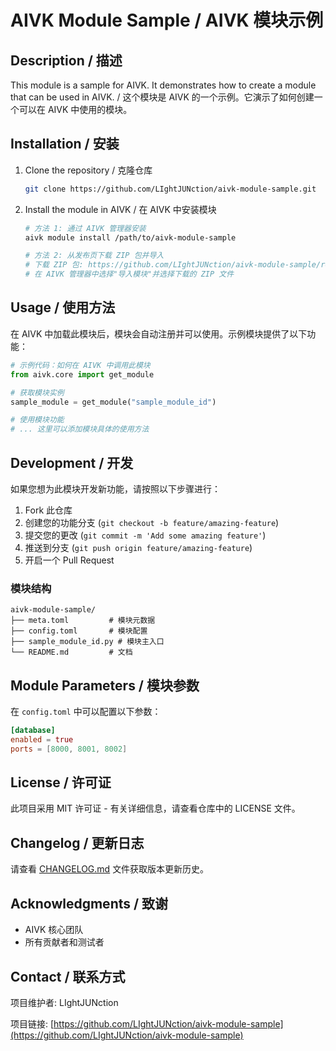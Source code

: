 # AIVK Module Sample / AIVK 模块示例

## Description / 描述

This module is a sample for AIVK. It demonstrates how to create a module that can be used in AIVK. / 这个模块是 AIVK 的一个示例。它演示了如何创建一个可以在 AIVK 中使用的模块。

## Installation / 安装

1. Clone the repository / 克隆仓库
   ```bash
   git clone https://github.com/LIghtJUNction/aivk-module-sample.git
   ```

2. Install the module in AIVK / 在 AIVK 中安装模块
   ```bash
   # 方法 1: 通过 AIVK 管理器安装
   aivk module install /path/to/aivk-module-sample
   
   # 方法 2: 从发布页下载 ZIP 包并导入
   # 下载 ZIP 包: https://github.com/LIghtJUNction/aivk-module-sample/releases
   # 在 AIVK 管理器中选择"导入模块"并选择下载的 ZIP 文件
   ```

## Usage / 使用方法

在 AIVK 中加载此模块后，模块会自动注册并可以使用。示例模块提供了以下功能：

```python
# 示例代码：如何在 AIVK 中调用此模块
from aivk.core import get_module

# 获取模块实例
sample_module = get_module("sample_module_id")

# 使用模块功能
# ... 这里可以添加模块具体的使用方法
```

## Development / 开发

如果您想为此模块开发新功能，请按照以下步骤进行：

1. Fork 此仓库
2. 创建您的功能分支 (`git checkout -b feature/amazing-feature`)
3. 提交您的更改 (`git commit -m 'Add some amazing feature'`)
4. 推送到分支 (`git push origin feature/amazing-feature`)
5. 开启一个 Pull Request

### 模块结构

```
aivk-module-sample/
├── meta.toml         # 模块元数据
├── config.toml       # 模块配置
├── sample_module_id.py # 模块主入口
└── README.md         # 文档
```

## Module Parameters / 模块参数

在 `config.toml` 中可以配置以下参数：

```toml
[database]
enabled = true
ports = [8000, 8001, 8002]
```

## License / 许可证

此项目采用 MIT 许可证 - 有关详细信息，请查看仓库中的 LICENSE 文件。

## Changelog / 更新日志

请查看 [CHANGELOG.md](CHANGELOG.md) 文件获取版本更新历史。

## Acknowledgments / 致谢

- AIVK 核心团队
- 所有贡献者和测试者

## Contact / 联系方式

项目维护者: LIghtJUNction

项目链接: [https://github.com/LIghtJUNction/aivk-module-sample](https://github.com/LIghtJUNction/aivk-module-sample)

